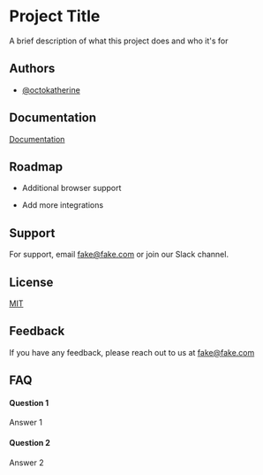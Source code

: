 
# Project Title

A brief description of what this project does and who it's for


## Authors

- [@octokatherine](https://www.github.com/octokatherine)


## Documentation

[Documentation](https://linktodocumentation)


## Roadmap

- Additional browser support

- Add more integrations


## Support

For support, email fake@fake.com or join our Slack channel.


## License

[MIT](https://choosealicense.com/licenses/mit/)


## Feedback

If you have any feedback, please reach out to us at fake@fake.com


## FAQ

#### Question 1

Answer 1

#### Question 2

Answer 2

